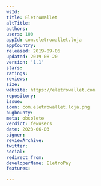 ```yaml
---
wsId: 
title: EletroWallet
altTitle: 
authors: 
users: 100
appId: com.eletrowallet.loja
appCountry: 
released: 2019-09-06
updated: 2019-08-20
version: '1.1'
stars: 
ratings: 
reviews: 
size: 
website: https://eletrowallet.com
repository: 
issue: 
icon: com.eletrowallet.loja.png
bugbounty: 
meta: obsolete
verdict: fewusers
date: 2023-06-03
signer: 
reviewArchive: 
twitter: 
social: 
redirect_from: 
developerName: EletroPay
features: 

---
```


